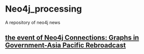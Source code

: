 # Neo4j_processing
A repository of neo4j news

## <a href="https://infospider.vercel.app/">the event of Neo4j Connections: Graphs in Government-Asia Pacific Rebroadcast</a>
